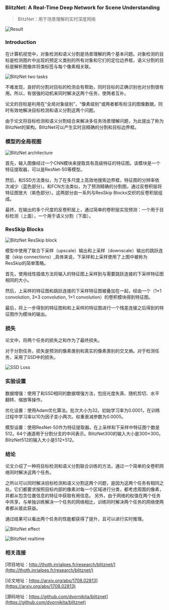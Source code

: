### BlitzNet: A Real-Time Deep Network for Scene Understanding

> BlitzNet：用于场景理解的实时深度网络

![Result](readme/BlitzNet_collage.png)

### Introduction

在计算机视觉中，对象检测和语义分割是场景理解的两个基本问题。对象检测的目标是检测图片中出现的预定义类别的所有对象和它们的定位边界框，语义分割的目标是解析图像并将类标签与每个像素相关联。

![BlitzNet two tasks](readme/BlitzNet_2task.png)

不难发现，良好的分割对目标的检测会有帮助，同时目标的正确识别也对分割很有用。所以，有很强的动机来同时解决这两个任务，使两者互补。

论文的目标是利用在“全局对象级别”，“像素级别”或两者都有标注的图像数据，同时有效地解决目标检测和语义分割这两个问题。

由于论文将目标检测和语义分割结合来解决多任务场景理解问题，为此提出了称为BlitzNet的架构。BlitzNet可以产生实时且精确的分割和目标边界框。


### 模型的全局视图

![BlitzNet architecture](readme/BlitzNet_architecture.png)

首先，输入图像经过一个CNN模块来提取具有高级特征的特征图。该模块是一个特征提取器，可以是ResNet-50等模型。

然后，和SSD方法类似，为了在多尺度上高效地搜索边界框，特征图的分辨率依次减少（蓝色部分）。和FCN方法类似，为了预测精确的分割图，通过反卷积层将特征图放大（紫色部分）。这两部分由一系列与ResSkip Blocks交织的反卷积层组成。

最终，在输出的多个尺度的反卷积层上，通过简单的卷积层实现预测：一个用于目标检测（上面），一个用于语义分割（下面）。


### ResSkip Blocks

![BlitzNet ResSkip block](readme/BlitzNet_ResSkip_block.png)

模型中使用了联合下采样（upscale）输出和上采样（downscale）输出的跳跃连接（skip connections）,具体来说，下采样和上采样使用了上图中被称为ResSkip的简单策略。

首先，使用线性插值方法将输入的特征图上采样到与需要跳跃连接的下采样特征图相同的大小。

然后，上采样的特征图和跳跃连接的下采样特征图被叠加在一起，经由一个（1×1 convolution, 3×3 convolution, 1×1 convolution）的卷积模块得到特征图。

最后，将上一步得到的特征图和和上采样的特征图进行一个残差连接之后得到的特征图作为模块的输出。


### 损失

论文中，将两个任务的损失之和作为了最终损失。

对于分割任务，损失是预测的像素类别和真实的像素类别的交叉熵。对于检测任务，采用了SSD中的损失。

![SSD Loss](readme/SSD_train_objective.png)


### 实验设置

数据增强：使用了和SSD相同的数据增强方法，包括光度失真、随机剪切、水平翻转、缩放等操作。

优化设置：使用Adam优化算法。批次大小为32。初始学习率为0.0001，在训练过程中学习率以10为因子变小两次。权重衰减参数为0.0005。

模型设置：使用ResNet-50作为特征提取器。在上采样和下采样中特征图个数是512。64个通道用于分割分支的中间表示。BlitzNet300的输入大小是300×300。BlitzNet512的输入大小是512×512。


### 结论

论文介绍了一种将目标检测和语义分割联合训练的方法，通过一个简单的全卷积网络同时解决这两个任务。

之所以可以同时解决目标检测和语义分割这两个问题，是因为这两个任务有相同之处。它们都要求按照目标内部的像素对每一个区域进行分类，都考虑周围的像素，并都从包含位置信息的特征中获取有用信息。
另外，由于网络的权值在两个任务中共享，与单独训练解决一个任务的网络相比，训练同时解决两个任务的网络使两者都从彼此获益。

通过结果可以看出两个任务的性能都获得了提升，且可以进行实时推理。

![BlitzNet effect](readme/BlitzNet_effect.png)

![BlitzNet realtime](readme/BlitzNet_realtime.png)


### 相关连接

[项目地址：http://thoth.inrialpes.fr/research/blitznet/](http://thoth.inrialpes.fr/research/blitznet/)

[论文地址：https://arxiv.org/abs/1708.02813](https://arxiv.org/abs/1708.02813)

[源码地址：https://github.com/dvornikita/blitznet](https://github.com/dvornikita/blitznet)
